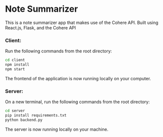 # Note Summarizer
This is a note summarizer app that makes use of the Cohere API. Built using React.js, Flask, and the Cohere API

### Client:
Run the following commands from the root directory:

```bash
cd client
npm install
npm start
```

The frontend of the application is now running locally on your computer.

### Server:
On a new terminal, run the following commands from the root directory:
```bash
cd server
pip install requirements.txt
python backend.py
```

The server is now running locally on your machine.
